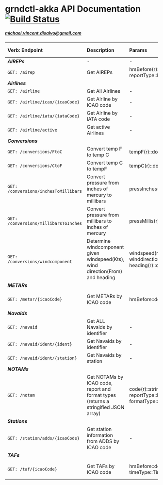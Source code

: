 # grndctl-akka API Documentation [![Build Status](https://travis-ci.org/mdisalvo/grndctl-akka.svg)](https://travis-ci.org/mdisalvo/grndctl-akka)
##### michael.vincent.disalvo@gmail.com

| Verb: Endpoint | Description | Params  | Response Entity | Example | Response Codes |
|:---------------|:------------|:--------|:----------------|:--------|:---------------|
|*__AIREPs__* |-|-|-|-|
| `GET: /airep` | Get AIREPs | hrsBefore(r)::double <br> reportType::ReportType | [AircraftReport] | GET /airep?hrsBefore=2.0&reportType=AIREP | 200::OK <br> 400::BadRequest |
|*__Airlines__* | | | | |
| `GET: /airline` | Get All Airlines | - | [Airline] | GET /airline | 200::OK |
| `GET: /airline/icao/{icaoCode}` | Get Airline by ICAO code | - | Airline | GET /airline/icao/UAL | 200::OK <br> 404::NotFound |
| `GET: /airline/iata/{iataCode}` | Get Airline by IATA code | - | Airline | GET /airline/iata/UA | 200::OK <br> 404::NotFound |
| `GET: /airline/active` | Get active Airlines | - | [Airline] | GET /airline/active | 200::OK |
|*__Conversions__* | | | | |
| `GET: /conversions/FtoC` | Convert temp F to temp C | tempF(r)::double | ConversionResult | GET /conversions/FtoC?tempF=98.6 | 200::OK <br> 400::BadRequest |
| `GET: /conversions/CtoF` | Convert temp C to tempF | tempC(r)::double | ConversionResult | GET /conversions/CtoF?tempC=0 | 200::OK <br> 400::BadRequest |
| `GET: /conversions/inchesToMillibars` | Convert pressure from inches of mercury to millibars | pressInches(r)::double | ConversionResult | GET /conversions/inchesToMillibars?pressInches=29.92 | 200::OK <br> 400::BadRequest |
| `GET: /conversions/millibarsToInches` | Convert pressure from millibars to inches of mercury | pressMillis(r)::double | ConversionResult | GET /conversions/millibarsToInches?pressMillis=1013.2 | 200::OK <br> 400::BadRequest |
| `GET: /conversions/windcomponent` | Determine windcomponent given windspeed(Kts), wind direction(From) and heading | windspeed(r)::double <br> winddirection(r)::double <br> heading(r)::double | WindComponent | GET /conversions/windcomponent?windspeed=10&winddirection=210&heading=350 |200::OK <br> 400::BadRequest |
|*__METARs__* | | | | |
| `GET: /metar/{icaoCode}` | Get METARs by ICAO code | hrsBefore::double | [METAR] | GET /metar/KIAD?hrsBefore=2.0 | 200::OK <br> 400::BadRequest <br> 404::NotFound |
|*__Navaids__* | | | | |
| `GET: /navaid` | Get ALL Navaids by identifier | - | [String, [Navaid]] | GET /navaid | 200::OK |
| `GET: /navaid/ident/{ident}` | Get Navaids by identifier | - | [Navaid] | GET /navaid/ident/AL | 200::OK <br> 404::NotFound |
| `GET: /navaid/ident/{station}` | Get Navaids by station | - | [Navaid] | GET /navaid/ident/KDEN | 200::OK <br> 404::NotFound |
|*__NOTAMs__* | | | | |
| `GET: /notam` | Get NOTAMs by ICAO code, report and format types (returns a stringified JSON array) | code(r)::string <br> reportType::ReportType <br> formatType::FormatType | String | GET /notam?code=KDEN&reportType=RAW&formatType=DOMESTIC | 200::OK <br> 400::BadRequest <br> 404::NotFound |
|*__Stations__* | | | | |
| `GET: /station/adds/{icaoCode}` | Get station information from ADDS by ICAO code | - | [Station] | GET /station/adds/KDEN | 200::OK <br> 404::NotFound |
|*__TAFs__* | | | | |
| `GET: /taf/{icaoCode}` | Get TAFs by ICAO code | hrsBefore::double <br> timeType::TimeType | [TAF] | GET /taf/KDEN?hrsBefore=2.0&timeType=VALID | 200::OK <br> 400::BadRequest <br> 404::NotFound |



